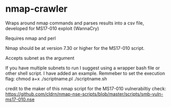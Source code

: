 # nmap-crawler
Wraps around nmap commands and parses results into a csv file, developed for MS17-010 exploit (WannaCry)

Requires nmap and perl

Nmap should be at version 7.30 or higher for the MS17-010 script. 

Accepts subnet as the argument

If you have multiple subnets to run I suggest using a wrapper bash file or other shell script. I have added an example. Remmeber to set the execution flag:
chmod a+x ./scriptname.pl ./scriptname.sh

credit to the maker of this nmap script for the MS17-010 vulnerabiltiy check:
https://github.com/cldrn/nmap-nse-scripts/blob/master/scripts/smb-vuln-ms17-010.nse
